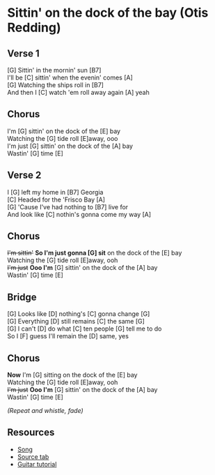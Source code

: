 # Sittin' on the dock of the bay (Otis Redding)
 
## Verse 1

[G] Sittin' in the mornin' sun [B7]  
I'll be [C] sittin' when the evenin' comes [A]  
[G] Watching the ships roll in [B7]  
And then I [C] watch 'em roll away again [A] yeah

## Chorus

I'm [G] sittin' on the dock of the [E] bay  
Watching the [G] tide roll [E]away, ooo  
I'm just [G] sittin' on the dock of the [A] bay  
Wastin' [G] time [E]

## Verse 2

I [G] left my home in [B7] Georgia  
[C] Headed for the 'Frisco Bay [A]  
[G] 'Cause I've had nothing to [B7] live for  
And look like [C] nothin's gonna come my way [A]

## Chorus

~~I'm sittin'~~ **So I'm just gonna [G] sit** on the dock of the [E] bay  
Watching the [G] tide roll [E]away, ooh  
~~I'm just~~ **Ooo I'm** [G] sittin' on the dock of the [A] bay  
Wastin' [G] time [E]

## Bridge

                         
[G] Looks like [D] nothing's [C] gonna change [G]  
[G] Everything [D] still remains [C] the same [G]  
[G] I can't [D] do what [C] ten people [G] tell me to do  
So I [F] guess I'll remain the [D] same, yes

## Chorus

**Now** I'm [G] sitting on the dock of the [E] bay  
Watching the [G] tide roll [E]away, ooh  
~~I'm just~~ **Ooo I'm** [G] sittin' on the dock of the [A] bay  
Wastin' [G] time [E]

_(Repeat and whistle, fade)_

## Resources

- [Song](https://www.youtube.com/watch?v=rTVjnBo96Ug)
- [Source tab](https://tabs.ultimate-guitar.com/tab/otis-redding/sittin-on-the-dock-of-the-bay-chords-1088518)
- [Guitar tutorial](https://www.youtube.com/watch?v=WNvoNPbmREY)
